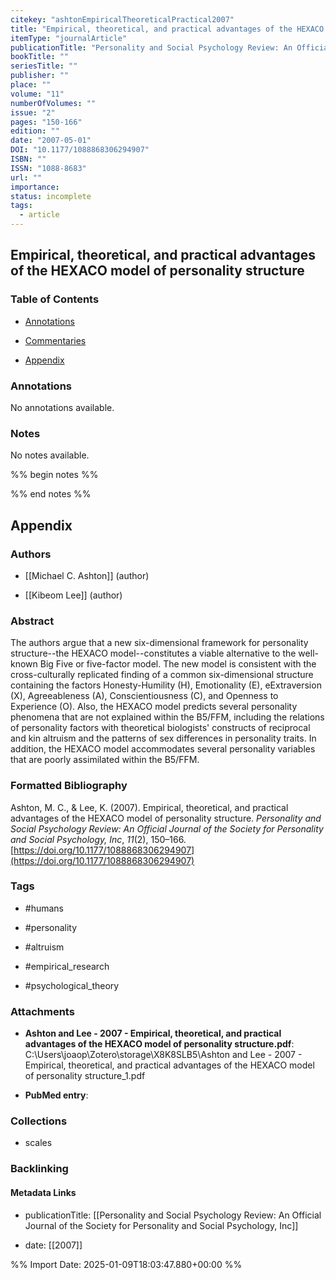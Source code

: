 ```yaml
---
citekey: "ashtonEmpiricalTheoreticalPractical2007"
title: "Empirical, theoretical, and practical advantages of the HEXACO model of personality structure"
itemType: "journalArticle"
publicationTitle: "Personality and Social Psychology Review: An Official Journal of the Society for Personality and Social Psychology, Inc"
bookTitle: ""
seriesTitle: ""
publisher: ""
place: ""
volume: "11"
numberOfVolumes: ""
issue: "2"
pages: "150-166"
edition: ""
date: "2007-05-01"
DOI: "10.1177/1088868306294907"
ISBN: ""
ISSN: "1088-8683"
url: ""
importance: 
status: incomplete
tags:
  - article
---
```


## Empirical, theoretical, and practical advantages of the HEXACO model of personality structure

### Table of Contents

- [Annotations](#annotations)

+ [Commentaries](#commentaries)

- [Appendix](#appendix)

### Annotations


No annotations available.


### Notes


No notes available.


%% begin notes %%

<!-- Write your personal notes here -->

%% end notes %%

## Appendix

### Authors


- [[Michael C. Ashton]] (author)

- [[Kibeom Lee]] (author)



### Abstract

The authors argue that a new six-dimensional framework for personality structure--the HEXACO model--constitutes a viable alternative to the well-known Big Five or five-factor model. The new model is consistent with the cross-culturally replicated finding of a common six-dimensional structure containing the factors Honesty-Humility (H), Emotionality (E), eExtraversion (X), Agreeableness (A), Conscientiousness (C), and Openness to Experience (O). Also, the HEXACO model predicts several personality phenomena that are not explained within the B5/FFM, including the relations of personality factors with theoretical biologists' constructs of reciprocal and kin altruism and the patterns of sex differences in personality traits. In addition, the HEXACO model accommodates several personality variables that are poorly assimilated within the B5/FFM.


### Formatted Bibliography

Ashton, M. C., & Lee, K. (2007). Empirical, theoretical, and practical advantages of the HEXACO model of personality structure. _Personality and Social Psychology Review: An Official Journal of the Society for Personality and Social Psychology, Inc_, _11_(2), 150–166. [https://doi.org/10.1177/1088868306294907](https://doi.org/10.1177/1088868306294907)


### Tags


- #humans

- #personality

- #altruism

- #empirical_research

- #psychological_theory




### Attachments


- **Ashton and Lee - 2007 - Empirical, theoretical, and practical advantages of the HEXACO model of personality structure.pdf**: C:\Users\joaop\Zotero\storage\X8K8SLB5\Ashton and Lee - 2007 - Empirical, theoretical, and practical advantages of the HEXACO model of personality structure_1.pdf

- **PubMed entry**: 




### Collections


- scales





### Backlinking


#### Metadata Links


- publicationTitle: [[Personality and Social Psychology Review: An Official Journal of the Society for Personality and Social Psychology, Inc]]




- date: [[2007]]





<!-- Any additional notes or comments -->


%% Import Date: 2025-01-09T18:03:47.880+00:00 %%
